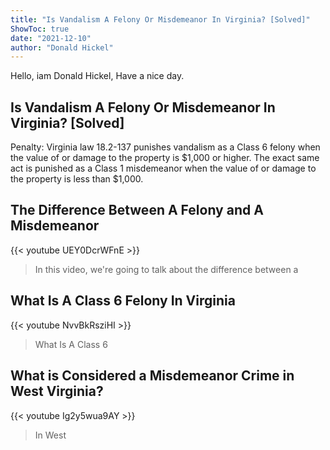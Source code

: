 ```yaml
---
title: "Is Vandalism A Felony Or Misdemeanor In Virginia? [Solved]"
ShowToc: true 
date: "2021-12-10"
author: "Donald Hickel" 
---
```


Hello, iam Donald Hickel, Have a nice day.
## Is Vandalism A Felony Or Misdemeanor In Virginia? [Solved]
Penalty: Virginia law 18.2-137 punishes vandalism as a Class 6 felony when the value of or damage to the property is $1,000 or higher. The exact same act is punished as a Class 1 misdemeanor when the value of or damage to the property is less than $1,000.

## The Difference Between A Felony and A Misdemeanor
{{< youtube UEY0DcrWFnE >}}
>In this video, we're going to talk about the difference between a 

## What Is A Class 6 Felony In Virginia
{{< youtube NvvBkRsziHI >}}
>What Is A Class 6 

## What is Considered a Misdemeanor Crime in West Virginia?
{{< youtube Ig2y5wua9AY >}}
>In West 

